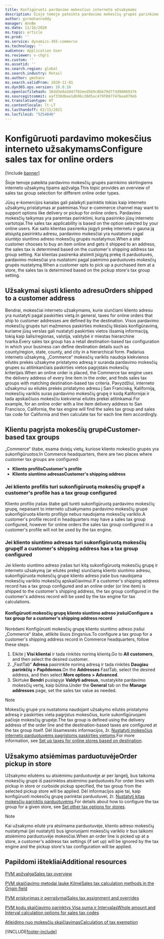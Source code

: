 ```yaml
---
title: Konfigūruoti pardavimo mokesčius interneto užsakymams
description: Šioje temoje pateikta pardavimo mokesčių grupės parinkimo skirtingiems interneto užsakymų tipams apžvalga „Dynamics 365 Commerce“.
author: gvrmohanreddy
manager: AnnBe
ms.date: 11/16/2020
ms.topic: article
ms.prod: ''
ms.service: dynamics-365-commerce
ms.technology: ''
audience: Application User
ms.reviewer: v-chgri
ms.custom: ''
ms.assetid: ''
ms.search.region: global
ms.search.industry: Retail
ms.author: gmohanv
ms.search.validFrom: 2020-11-01
ms.dyn365.ops.version: 10.0.16
ms.openlocfilehash: 36dd3e8a3d47f02eed5b9c8bb79d773d98069376
ms.sourcegitcommit: eaf330dbee1db96c20d5ac479f007747bea079eb
ms.translationtype: HT
ms.contentlocale: lt-LT
ms.lasthandoff: 02/15/2021
ms.locfileid: "5254846"
---
```

# <a name="configure-sales-tax-for-online-orders"></a><span data-ttu-id="f172e-103">Konfigūruoti pardavimo mokesčius interneto užsakymams</span><span class="sxs-lookup"><span data-stu-id="f172e-103">Configure sales tax for online orders</span></span>

[!include [banner](includes/banner.md)]

<span data-ttu-id="f172e-104">Šioje temoje pateikta pardavimo mokesčių grupės parinkimo skirtingiems interneto užsakymų tipams apžvalga.</span><span class="sxs-lookup"><span data-stu-id="f172e-104">This topic provides an overview of sales tax group selection for different online order types.</span></span> 

<span data-ttu-id="f172e-105">Jūsų e-komercijos kanalas gali palaikyti parinktis tokias kaip interneto užsakymų pristatymas ar paėmimas.</span><span class="sxs-lookup"><span data-stu-id="f172e-105">Your e-commerce channel may want to support options like delivery or pickup for online orders.</span></span> <span data-ttu-id="f172e-106">Pardavimo mokesčių taikymas yra paremtas parinktimi, kurią pasirinko jūsų interneto vartotojai.</span><span class="sxs-lookup"><span data-stu-id="f172e-106">The sales tax applicability is based on the option selected by your online users.</span></span> <span data-ttu-id="f172e-107">Kai saito klientas pasirenka įsigyti prekę internetu ir gauna ją atsiųstą pasirinktu adresu, pardavimo mokesčiai yra nustatomi pagal siuntėjo siuntimo adreso mokesčių grupės nustatymus.</span><span class="sxs-lookup"><span data-stu-id="f172e-107">When a site customer chooses to buy an item online and gets it shipped to an address, the sales tax is determined based on the customer's shipping address tax group setting.</span></span> <span data-ttu-id="f172e-108">Kai klientas pasirenka atsiimti įsigytą prekę iš parduotuvės, pardavimo mokesčiai yra nustatomi pagal paėmimo parduotuvės mokesčių grupės nustatymą.</span><span class="sxs-lookup"><span data-stu-id="f172e-108">When a customer opts to pick up a purchased item at a store, the sales tax is determined based on the pickup store's tax group setting.</span></span> 

## <a name="orders-shipped-to-a-customer-address"></a><span data-ttu-id="f172e-109">Užsakymai siųsti kliento adresu</span><span class="sxs-lookup"><span data-stu-id="f172e-109">Orders shipped to a customer address</span></span> 

<span data-ttu-id="f172e-110">Bendrai, mokesčiai interneto užsakymams, kurie siunčiami kliento adresu yra nustatyti pagal paskirties vietą.</span><span class="sxs-lookup"><span data-stu-id="f172e-110">In general, taxes for online orders that ship to customer addresses are defined by the destination.</span></span> <span data-ttu-id="f172e-111">Visos pardavimo mokesčių grupės turi mažmenos paskirties mokesčių tikslais konfigūravimą, kuriame jūsų verslas gali nustatyti paskirties vietos išsamią informaciją, tokią kaip šalis/regionas, valstija, valstybė ir miestas hierarchine tvarka.</span><span class="sxs-lookup"><span data-stu-id="f172e-111">Every sales tax group has a retail destination-based tax configuration in which your business can define destination details such as county/region, state, county, and city in a hierarchical form.</span></span> <span data-ttu-id="f172e-112">Padarius interneto užsakymą, „Commerce“ mokesčių variklis naudoja kiekvienos eilutės prekės užsakyme pristatymo adresą ir suranda pardavimo mokesčių grupes su atitinkančiais paskirties vietos pagrįstais mokesčių kriterijais.</span><span class="sxs-lookup"><span data-stu-id="f172e-112">When an online order is placed, the Commerce tax engine uses the delivery address of every line item in the order, and finds sales tax groups with matching destination-based tax criteria.</span></span> <span data-ttu-id="f172e-113">Pavyzdžiui, interneto užsakymui su eilutės prekės pristatymo adresu į San Franciską, Kaliforniją, mokesčių variklis suras pardavimo mokesčių grupę ir kodą Kalifornijai ir tada apskaičiuos mokesčiu kiekvienai eilutės prekei atitinkamai.</span><span class="sxs-lookup"><span data-stu-id="f172e-113">For example, for an online order with a line item delivery address to San Francisco, California, the tax engine will find the sales tax group and sales tax code for California and then calculate tax for each line item accordingly.</span></span>  

## <a name="customer-based-tax-groups"></a><span data-ttu-id="f172e-114">Klientu pagrįsta mokesčių grupė</span><span class="sxs-lookup"><span data-stu-id="f172e-114">Customer-based tax groups</span></span>

<span data-ttu-id="f172e-115">„Commerce“ štabe, esama dviejų vietų, kuriose kliento mokesčio grupės yra sukonfigūruotos:</span><span class="sxs-lookup"><span data-stu-id="f172e-115">In Commerce headquarters, there are two places where customer tax groups are configured:</span></span>

- <span data-ttu-id="f172e-116">**Kliento profilis**</span><span class="sxs-lookup"><span data-stu-id="f172e-116">**Customer's profile**</span></span>
- <span data-ttu-id="f172e-117">**Kliento siuntimo adresas**</span><span class="sxs-lookup"><span data-stu-id="f172e-117">**Customer's shipping address**</span></span>

### <a name="if-a-customers-profile-has-a-tax-group-configured"></a><span data-ttu-id="f172e-118">Jei kliento profilis turi sukonfigūruotą mokesčių grupę</span><span class="sxs-lookup"><span data-stu-id="f172e-118">If a customer's profile has a tax group configured</span></span>

<span data-ttu-id="f172e-119">Kliento profilio įrašas štabe gali turėti sukonfigūruotą pardavimo mokesčių grupę, nepaisant to interneto užsakymams pardavimo mokesčių grupė sukonfigūruota kliento profilyje nebus naudojama mokesčių variklio.</span><span class="sxs-lookup"><span data-stu-id="f172e-119">A customer's profile record in headquarters may have a sales tax group configured, however for online orders the sales tax group configured in a customer's profile will not be used by the tax engine.</span></span> 

### <a name="if-a-customers-shipping-address-has-a-tax-group-configured"></a><span data-ttu-id="f172e-120">Jei kliento siuntimo adresas turi sukonfigūruotą mokesčių grupę</span><span class="sxs-lookup"><span data-stu-id="f172e-120">If a customer's shipping address has a tax group configured</span></span>

<span data-ttu-id="f172e-121">Jei kliento siuntimo adreso įrašas turi kitą sukonfigūruotą mokesčių grupę ir interneto užsakymą (ar eilutės prekę) siunčiamą kliento siuntimo adresu, sukonfigūruota mokesčių grupė kliento adreso įraše bus naudojama mokesčių variklio mokesčių apskaičiavimui.</span><span class="sxs-lookup"><span data-stu-id="f172e-121">If a customer's shipping address record has a tax group configured and an online order (or line item) is shipped to the customer's shipping address, the tax group configured in the customer's address record will be used by the tax engine for tax calculations.</span></span>

#### <a name="configure-a-tax-group-for-a-customers-shipping-address-record"></a><span data-ttu-id="f172e-122">Konfigūruoti mokesčių grupę kliento siuntimo adreso įrašui</span><span class="sxs-lookup"><span data-stu-id="f172e-122">Configure a tax group for a customer's shipping address record</span></span>

<span data-ttu-id="f172e-123">Norėdami Konfigūruoti mokesčių grupę kliento siuntimo adreso įrašui „Commerce“ štabe, atlikite šiuos žingsnius.</span><span class="sxs-lookup"><span data-stu-id="f172e-123">To configure a tax group for a customer's shipping address record in Commerce headquarters, follow these steps.</span></span>

1. <span data-ttu-id="f172e-124">Eikite į **Visi klientai** ir tada rinkitės norimą klientą.</span><span class="sxs-lookup"><span data-stu-id="f172e-124">Go to **All customers**, and then select the desired customer.</span></span> 
1. <span data-ttu-id="f172e-125">„FastTab“ **Adresa** pasirinkite norimą adresą ir tada rinkitės **Daugiau parinkčių \> Papildomos**.</span><span class="sxs-lookup"><span data-stu-id="f172e-125">On the **Addresses** FastTab, select the desired address, and then select **More options \> Advanced**.</span></span> 
1. <span data-ttu-id="f172e-126">Skirtuke **Bendri** puslapyje **Valdyti adresus**, nustatykite pardavimo mokesčių vertę, kaip būtina.</span><span class="sxs-lookup"><span data-stu-id="f172e-126">Under the **General** tab on the **Manage addresses** page, set the sales tax value as needed.</span></span>

> [!NOTE]
> <span data-ttu-id="f172e-127">Mokesčių grupė yra nustatoma naudojant užsakymo eilutės pristatymo adresą ir paskirties vieta pagrįstus mokesčius, kurie sukonfigūruojami pačioje mokesčių grupėje.</span><span class="sxs-lookup"><span data-stu-id="f172e-127">The tax group is defined using the delivery address of the order line and the destination-based taxes are configured at the tax group itself.</span></span> <span data-ttu-id="f172e-128">Dėl išsamesnės informacijos, žr. [Nustatyti mokesčius interneto parduotuvėms pagrįstoms paskirties vietoms](https://docs.microsoft.com/dynamicsax-2012/appuser-itpro/set-up-taxes-for-online-stores-based-on-destination).</span><span class="sxs-lookup"><span data-stu-id="f172e-128">For more information, see [Set up taxes for online stores based on destination](https://docs.microsoft.com/dynamicsax-2012/appuser-itpro/set-up-taxes-for-online-stores-based-on-destination).</span></span>

## <a name="order-pickup-in-store"></a><span data-ttu-id="f172e-129">Užsakymo atsiėmimas parduotuvėje</span><span class="sxs-lookup"><span data-stu-id="f172e-129">Order pickup in store</span></span>

<span data-ttu-id="f172e-130">Užsakymo eilutėms su atsiėmimu parduotuvėje ar per langelį, bus taikoma mokesčių grupė iš pasirinktos atsiėmimo parduotuvės.</span><span class="sxs-lookup"><span data-stu-id="f172e-130">For order lines with pickup in store or curbside pickup specified, the tax group from the selected pickup store will be applied.</span></span> <span data-ttu-id="f172e-131">Dėl informacijos apie tai, kaip konfigūruoti mokesčių grupę parinktai parduotuvei, žr. [Nustatyti kitas mokesčių parinktis parduotuvėms](https://docs.microsoft.com/dynamicsax-2012/appuser-itpro/set-other-tax-options-for-stores).</span><span class="sxs-lookup"><span data-stu-id="f172e-131">For details about how to configure the tax group for a given store, see [Set other tax options for stores](https://docs.microsoft.com/dynamicsax-2012/appuser-itpro/set-other-tax-options-for-stores).</span></span>

> [!NOTE]
> <span data-ttu-id="f172e-132">Kai užsakymo eilutė yra atsiimama parduotuvėje, kliento adreso mokesčių nustatymai (jei nustatyti) bus ignoruojami mokesčių variklio ir bus taikomi atsiėmimo parduotuvėje mokesčiai.</span><span class="sxs-lookup"><span data-stu-id="f172e-132">When an order line is picked up at a store, a customer's address tax settings (if set up) will be ignored by the tax engine and the pickup store's tax configuration will be applied.</span></span> 

## <a name="additional-resources"></a><span data-ttu-id="f172e-133">Papildomi ištekliai</span><span class="sxs-lookup"><span data-stu-id="f172e-133">Additional resources</span></span>

[<span data-ttu-id="f172e-134">PVM apžvalga</span><span class="sxs-lookup"><span data-stu-id="f172e-134">Sales tax overview</span></span>](https://docs.microsoft.com/dynamics365/finance/general-ledger/indirect-taxes-overview?toc=/dynamics365/commerce/toc.json) 

[<span data-ttu-id="f172e-135">PVM skaičiavimo metodai lauke Kilmė</span><span class="sxs-lookup"><span data-stu-id="f172e-135">Sales tax calculation methods in the Origin field</span></span>](https://docs.microsoft.com/dynamics365/finance/general-ledger/sales-tax-calculation-methods-origin-field?toc=/dynamics365/commerce/toc.json) 

[<span data-ttu-id="f172e-136"> PVM priskyrimas ir perrašymai​</span><span class="sxs-lookup"><span data-stu-id="f172e-136">Sales tax assignment and overrides</span></span>](https://docs.microsoft.com/dynamics365/supply-chain/procurement/tasks/sales-tax-assignment-overrides?toc=/dynamics365/commerce/toc.json) 

[<span data-ttu-id="f172e-137">PVM kodų skaičiavimo parinktys Visa suma ir Intervalas</span><span class="sxs-lookup"><span data-stu-id="f172e-137">Whole amount and Interval calculation options for sales tax codes</span></span>](https://docs.microsoft.com/dynamics365/finance/general-ledger/whole-amount-interval-options-sales-tax-codes?toc=/dynamics365/commerce/toc.json) 

[<span data-ttu-id="f172e-138">Atleidimo nuo mokesčių skaičiavimas</span><span class="sxs-lookup"><span data-stu-id="f172e-138">Calculation of tax exemption</span></span>](tax-exempt-price-inclusive.md) 



[!INCLUDE[footer-include](../includes/footer-banner.md)]